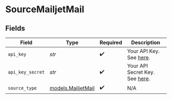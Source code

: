 # SourceMailjetMail


## Fields

| Field                                                                                             | Type                                                                                              | Required                                                                                          | Description                                                                                       |
| ------------------------------------------------------------------------------------------------- | ------------------------------------------------------------------------------------------------- | ------------------------------------------------------------------------------------------------- | ------------------------------------------------------------------------------------------------- |
| `api_key`                                                                                         | *str*                                                                                             | :heavy_check_mark:                                                                                | Your API Key. See <a href="https://dev.mailjet.com/email/guides/#authentication">here</a>.        |
| `api_key_secret`                                                                                  | *str*                                                                                             | :heavy_check_mark:                                                                                | Your API Secret Key. See <a href="https://dev.mailjet.com/email/guides/#authentication">here</a>. |
| `source_type`                                                                                     | [models.MailjetMail](../models/mailjetmail.md)                                                    | :heavy_check_mark:                                                                                | N/A                                                                                               |